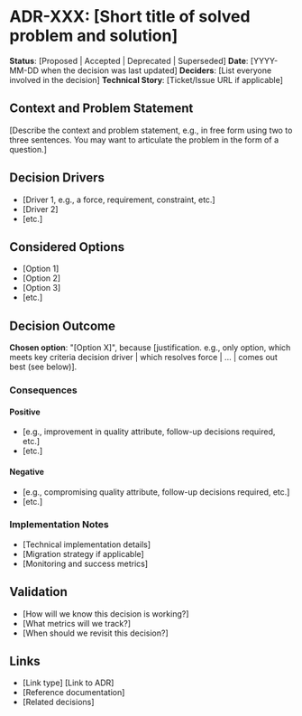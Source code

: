 # ADR-XXX: [Short title of solved problem and solution]

**Status**: [Proposed | Accepted | Deprecated | Superseded]
**Date**: [YYYY-MM-DD when the decision was last updated]
**Deciders**: [List everyone involved in the decision]
**Technical Story**: [Ticket/Issue URL if applicable]

## Context and Problem Statement

[Describe the context and problem statement, e.g., in free form using two to three sentences. You may want to articulate the problem in the form of a question.]

## Decision Drivers

* [Driver 1, e.g., a force, requirement, constraint, etc.]
* [Driver 2]
* [etc.]

## Considered Options

* [Option 1]
* [Option 2]
* [Option 3]
* [etc.]

## Decision Outcome

**Chosen option**: "[Option X]", because [justification. e.g., only option, which meets key criteria decision driver | which resolves force | ... | comes out best (see below)].

### Consequences

#### Positive

* [e.g., improvement in quality attribute, follow-up decisions required, etc.]
* [etc.]

#### Negative

* [e.g., compromising quality attribute, follow-up decisions required, etc.]
* [etc.]

### Implementation Notes

* [Technical implementation details]
* [Migration strategy if applicable]
* [Monitoring and success metrics]

## Validation

* [How will we know this decision is working?]
* [What metrics will we track?]
* [When should we revisit this decision?]

## Links

* [Link type] [Link to ADR] <!-- example: Refined by [ADR-0005](0005-example.md) -->
* [Reference documentation]
* [Related decisions]